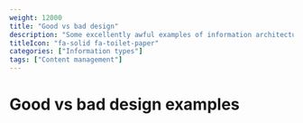 ```yaml
---
weight: 12000
title: "Good vs bad design"
description: "Some excellently awful examples of information architecture"
titleIcon: "fa-solid fa-toilet-paper"
categories: ["Information types"]
tags: ["Content management"]
---
```


# Good vs bad design examples